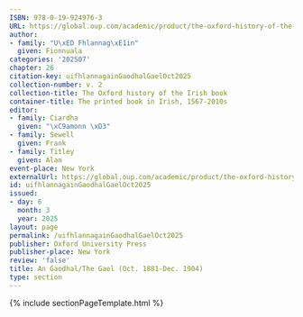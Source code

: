 ```yaml
---
ISBN: 978-0-19-924976-3
URL: https://global.oup.com/academic/product/the-oxford-history-of-the-irish-book-volume-ii-9780199249763?cc=ge&lang=3n#
author:
- family: "U\xED Fhlannag\xE1in"
  given: Fionnuala
categories: '202507'
chapter: 26
citation-key: uifhlannagainGaodhalGaelOct2025
collection-number: v. 2
collection-title: The Oxford history of the Irish book
container-title: The printed book in Irish, 1567-2010s
editor:
- family: Ciardha
  given: "\xC9amonn \xD3"
- family: Sewell
  given: Frank
- family: Titley
  given: Alan
event-place: New York
externalUrl: https://global.oup.com/academic/product/the-oxford-history-of-the-irish-book-volume-ii-9780199249763?cc=ge&lang=3n#
id: uifhlannagainGaodhalGaelOct2025
issued:
- day: 6
  month: 3
  year: 2025
layout: page
permalink: /uifhlannagainGaodhalGaelOct2025
publisher: Oxford University Press
publisher-place: New York
review: 'false'
title: An Gaodhal/The Gael (Oct. 1881-Dec. 1904)
type: section
---
```

{% include sectionPageTemplate.html %}